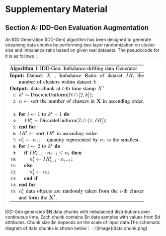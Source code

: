 # Supplementary Material
## Section A: IDD-Gen Evaluation Augmentation

An IDD Generation (IDD-Gen) algorithm has been designed to generate streaming data chunks by performing two-layer randomization on cluster size and imbalance ratio based on given real datasets. The pseudocode for it is as follows：![image](IDD-Gen.png)
IDD-Gen generates $N data chunks with imbalanced distributions over continuous time. Each chunk contains $n data samples with values from $d attributes. Chunk size $n depends on the scale of input data.The schematic diagram of data chunks is shown below：：![image](data chunk.png)

